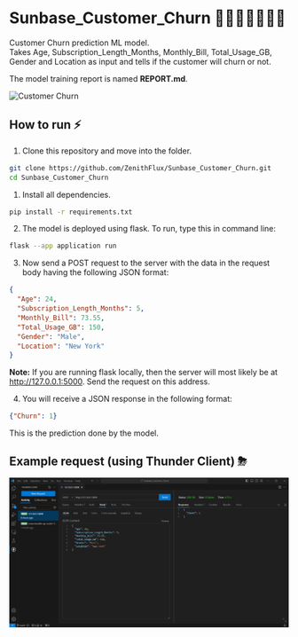 # Sunbase_Customer_Churn 🏃🏼‍♀️🏃🏼‍♂️💨

Customer Churn prediction ML model.  
Takes Age, Subscription_Length_Months, Monthly_Bill, Total_Usage_GB, Gender and Location as input and tells if the customer will churn or not.

The model training report is named **REPORT.md**.

![Customer Churn](https://www.cleartouch.in/wp-content/uploads/2022/11/Customer-Churn.png)

## How to run ⚡

1. Clone this repository and move into the folder.
```bash
git clone https://github.com/ZenithFlux/Sunbase_Customer_Churn.git  
cd Sunbase_Customer_Churn
```

1. Install all dependencies.  
```bash
pip install -r requirements.txt
```

2. The model is deployed using flask. To run, type this in command line:  
```bash
flask --app application run
```

3. Now send a POST request to the server with the data in the request body having the following JSON format:
```json
{
  "Age": 24,
  "Subscription_Length_Months": 5,
  "Monthly_Bill": 73.55,
  "Total_Usage_GB": 150,
  "Gender": "Male",
  "Location": "New York"
}
```

**Note:** If you are running flask locally, then the server will most likely be at http://127.0.0.1:5000. Send the request on this address.

4. You will receive a JSON response in the following format:
```json
{"Churn": 1}
```  
This is the prediction done by the model.

## Example request (using Thunder Client) ⛈

![Request-Response](images/req.png)